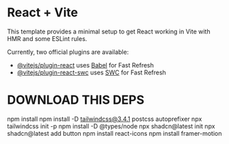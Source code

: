 # React + Vite

This template provides a minimal setup to get React working in Vite with HMR and some ESLint rules.

Currently, two official plugins are available:

- [@vitejs/plugin-react](https://github.com/vitejs/vite-plugin-react/blob/main/packages/plugin-react/README.md) uses [Babel](https://babeljs.io/) for Fast Refresh
- [@vitejs/plugin-react-swc](https://github.com/vitejs/vite-plugin-react-swc) uses [SWC](https://swc.rs/) for Fast Refresh

# DOWNLOAD THIS DEPS
npm install
npm install -D tailwindcss@3.4.1 postcss autoprefixer
npx tailwindcss init -p
npm install -D @types/node
npx shadcn@latest init
npx shadcn@latest add button
npm install react-icons
npm install framer-motion
